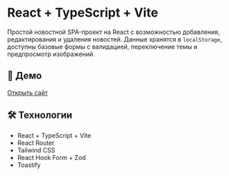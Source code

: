 # React + TypeScript + Vite

Простой новостной SPA-проект на React с возможностью добавления, редактирования и удаления новостей. Данные хранятся в `localStorage`, доступны базовые формы с валидацией, переключение темы и предпросмотр изображений.

## 🔗 Демо

[Открыть сайт](https://soft-stardust-23a3a5.netlify.app/)

## 🛠️ Технологии

- React + TypeScript + Vite
- React Router
- Tailwind CSS
- React Hook Form + Zod
- Toastify

